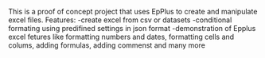 This is a proof of concept project that uses EpPlus to create and manipulate excel files.
Features:
-create excel from csv or datasets
-conditional formating using predifined settings in json format
-demonstration of Epplus excel fetures like formatting numbers and dates, formatting cells and colums, adding formulas, adding commenst and many more
